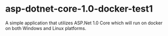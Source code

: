 # asp-dotnet-core-1.0-docker-test1
A simple application that utilizes ASP.Net 1.0 Core which will run on docker on both Windows and Linux platforms.
